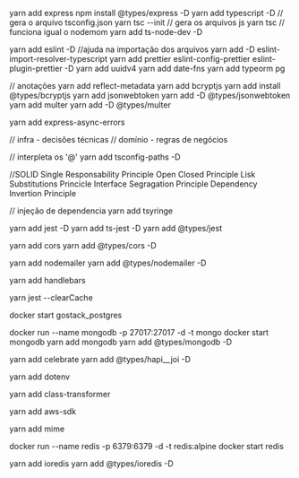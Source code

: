 yarn add express
npm install @types/express -D
yarn add typescript -D
// gera o arquivo tsconfig.json
yarn tsc --init
// gera os arquivos js
yarn tsc
// funciona igual o nodemom
yarn add ts-node-dev -D

yarn add eslint -D
//ajuda na importação dos arquivos
yarn add -D eslint-import-resolver-typescript
yarn add prettier eslint-config-prettier eslint-plugin-prettier  -D
yarn add uuidv4
yarn add date-fns
yarn add typeorm pg

// anotações
yarn add reflect-metadata
yarn add bcryptjs
yarn add install @types/bcryptjs
yarn add jsonwebtoken
yarn add -D @types/jsonwebtoken
yarn add multer
yarn add -D @types/multer

 yarn add express-async-errors

 // infra - decisões técnicas
 // domínio - regras de negócios

// interpleta os '@'
yarn add tsconfig-paths -D

//SOLID
Single Responsability Principle
Open Closed Principle
Lisk Substitutions Princicle
Interface Segragation Principle
Dependency Invertion Principle

// injeção de dependencia
yarn add tsyringe

yarn add jest -D
yarn add ts-jest -D
yarn add @types/jest

yarn add cors
yarn add @types/cors -D


yarn add nodemailer
yarn add @types/nodemailer -D

<!-- templte de email -->
 yarn add handlebars

<!-- limpa p cache dos testes -->
yarn jest --clearCache

<!-- PostGres -->

docker start gostack_postgres


<!-- Mongo -->
docker run --name mongodb -p 27017:27017 -d -t mongo
docker start mongodb
yarn add mongodb
yarn add @types/mongodb -D


<!-- Validações -->
yarn add celebrate
yarn add @types/hapi__joi -D

<!-- variáveis de ambiente -->
yarn add dotenv

<!--  -->
yarn add class-transformer

<!-- Envio de email com AWS -->
yarn add aws-sdk

<!-- Upload de arquivos aws -->
yarn add mime

<!-- Redis -->
 docker run --name redis -p 6379:6379 -d -t redis:alpine
 docker start redis

yarn add ioredis
yarn add @types/ioredis -D
